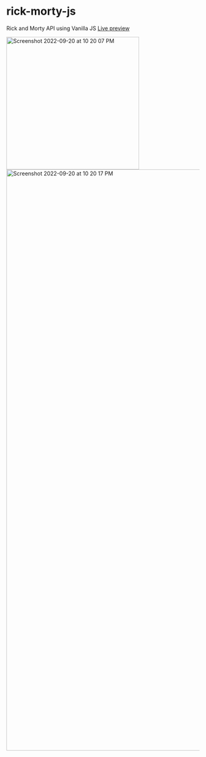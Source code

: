 # rick-morty-js
Rick and Morty API using Vanilla JS
[Live preview](https://rickmortyjs.surge.sh)


<img width="346" alt="Screenshot 2022-09-20 at 10 20 07 PM" src="https://user-images.githubusercontent.com/24368822/191317959-8b7019a0-5368-452c-9087-3ee5371fd976.png">
<img width="1517" alt="Screenshot 2022-09-20 at 10 20 17 PM" src="https://user-images.githubusercontent.com/24368822/191317974-031dece7-23f3-45ea-bb9c-15b4ba66fda1.png">
